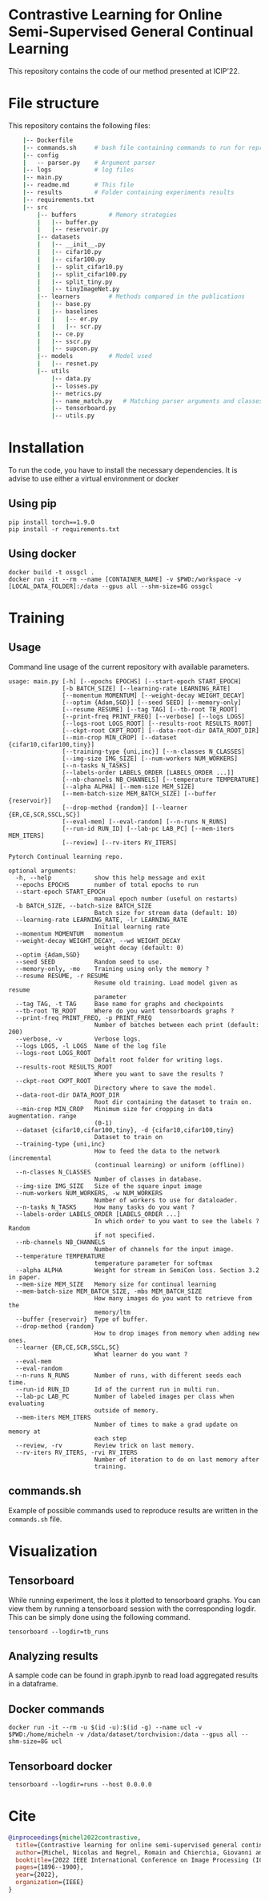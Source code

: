 Contrastive Learning for Online Semi-Supervised General Continual Learning
==========================================================================

This repository contains the code of our method presented at ICIP'22.

# File structure

This repository contains the following files:

```bash
    |-- Dockerfile
    |-- commands.sh     # bash file containing commands to run for reproducing experiments
    |-- config          
    |   -- parser.py    # Argument parser 
    |-- logs            # log files        
    |-- main.py
    |-- readme.md       # This file
    |-- results         # Folder containing experiments results
    |-- requirements.txt
    |-- src             
        |-- buffers         # Memory strategies
        |   |-- buffer.py               
        |   |-- reservoir.py
        |-- datasets            
        |   |-- __init__.py
        |   |-- cifar10.py
        |   |-- cifar100.py
        |   |-- split_cifar10.py
        |   |-- split_cifar100.py
        |   |-- split_tiny.py
        |   |-- tinyImageNet.py
        |-- learners        # Methods compared in the publications
        |   |-- base.py
        |   |-- baselines
        |   |   |-- er.py
        |   |   |-- scr.py
        |   |-- ce.py
        |   |-- sscr.py
        |   |-- supcon.py
        |-- models          # Model used
        |   |-- resnet.py
        |-- utils
            |-- data.py
            |-- losses.py
            |-- metrics.py
            |-- name_match.py   # Matching parser arguments and classes
            |-- tensorboard.py
            |-- utils.py
```

# Installation
To run the code, you have to install the necessary dependencies. It is advise to use either a virtual environment or docker

## Using pip
```
pip install torch==1.9.0
pip install -r requirements.txt
```

## Using docker
```
docker build -t ossgcl .
docker run -it --rm --name [CONTAINER_NAME] -v $PWD:/workspace -v [LOCAL_DATA_FOLDER]:/data --gpus all --shm-size=8G ossgcl
```

# Training
## Usage
Command line usage of the current repository with available parameters.

```
usage: main.py [-h] [--epochs EPOCHS] [--start-epoch START_EPOCH]
               [-b BATCH_SIZE] [--learning-rate LEARNING_RATE]
               [--momentum MOMENTUM] [--weight-decay WEIGHT_DECAY]
               [--optim {Adam,SGD}] [--seed SEED] [--memory-only]
               [--resume RESUME] [--tag TAG] [--tb-root TB_ROOT]
               [--print-freq PRINT_FREQ] [--verbose] [--logs LOGS]
               [--logs-root LOGS_ROOT] [--results-root RESULTS_ROOT]
               [--ckpt-root CKPT_ROOT] [--data-root-dir DATA_ROOT_DIR]
               [--min-crop MIN_CROP] [--dataset {cifar10,cifar100,tiny}]
               [--training-type {uni,inc}] [--n-classes N_CLASSES]
               [--img-size IMG_SIZE] [--num-workers NUM_WORKERS]
               [--n-tasks N_TASKS]
               [--labels-order LABELS_ORDER [LABELS_ORDER ...]]
               [--nb-channels NB_CHANNELS] [--temperature TEMPERATURE]
               [--alpha ALPHA] [--mem-size MEM_SIZE]
               [--mem-batch-size MEM_BATCH_SIZE] [--buffer {reservoir}]
               [--drop-method {random}] [--learner {ER,CE,SCR,SSCL,SC}]
               [--eval-mem] [--eval-random] [--n-runs N_RUNS]
               [--run-id RUN_ID] [--lab-pc LAB_PC] [--mem-iters MEM_ITERS]
               [--review] [--rv-iters RV_ITERS]

Pytorch Continual learning repo.

optional arguments:
  -h, --help            show this help message and exit
  --epochs EPOCHS       number of total epochs to run
  --start-epoch START_EPOCH
                        manual epoch number (useful on restarts)
  -b BATCH_SIZE, --batch-size BATCH_SIZE
                        Batch size for stream data (default: 10)
  --learning-rate LEARNING_RATE, -lr LEARNING_RATE
                        Initial learning rate
  --momentum MOMENTUM   momentum
  --weight-decay WEIGHT_DECAY, --wd WEIGHT_DECAY
                        weight decay (default: 0)
  --optim {Adam,SGD}
  --seed SEED           Random seed to use.
  --memory-only, -mo    Training using only the memory ?
  --resume RESUME, -r RESUME
                        Resume old training. Load model given as resume
                        parameter
  --tag TAG, -t TAG     Base name for graphs and checkpoints
  --tb-root TB_ROOT     Where do you want tensorboards graphs ?
  --print-freq PRINT_FREQ, -p PRINT_FREQ
                        Number of batches between each print (default: 200)
  --verbose, -v         Verbose logs.
  --logs LOGS, -l LOGS  Name of the log file
  --logs-root LOGS_ROOT
                        Defalt root folder for writing logs.
  --results-root RESULTS_ROOT
                        Where you want to save the results ?
  --ckpt-root CKPT_ROOT
                        Directory where to save the model.
  --data-root-dir DATA_ROOT_DIR
                        Root dir containing the dataset to train on.
  --min-crop MIN_CROP   Minimum size for cropping in data augmentation. range
                        (0-1)
  --dataset {cifar10,cifar100,tiny}, -d {cifar10,cifar100,tiny}
                        Dataset to train on
  --training-type {uni,inc}
                        How to feed the data to the network (incremental
                        (continual learning) or uniform (offline))
  --n-classes N_CLASSES
                        Number of classes in database.
  --img-size IMG_SIZE   Size of the square input image
  --num-workers NUM_WORKERS, -w NUM_WORKERS
                        Number of workers to use for dataloader.
  --n-tasks N_TASKS     How many tasks do you want ?
  --labels-order LABELS_ORDER [LABELS_ORDER ...]
                        In which order to you want to see the labels ? Random
                        if not specified.
  --nb-channels NB_CHANNELS
                        Number of channels for the input image.
  --temperature TEMPERATURE
                        temperature parameter for softmax
  --alpha ALPHA         Weight for stream in SemiCon loss. Section 3.2 in paper.
  --mem-size MEM_SIZE   Memory size for continual learning
  --mem-batch-size MEM_BATCH_SIZE, -mbs MEM_BATCH_SIZE
                        How many images do you want to retrieve from the
                        memory/ltm
  --buffer {reservoir}  Type of buffer.
  --drop-method {random}
                        How to drop images from memory when adding new ones.
  --learner {ER,CE,SCR,SSCL,SC}
                        What learner do you want ?
  --eval-mem
  --eval-random
  --n-runs N_RUNS       Number of runs, with different seeds each time.
  --run-id RUN_ID       Id of the current run in multi run.
  --lab-pc LAB_PC       Number of labeled images per class when evaluating
                        outside of memory.
  --mem-iters MEM_ITERS
                        Number of times to make a grad update on memory at
                        each step
  --review, -rv         Review trick on last memory.
  --rv-iters RV_ITERS, -rvi RV_ITERS
                        Number of iteration to do on last memory after
                        training.
```
## commands.sh
Example of possible commands used to reproduce results are written in the ```commands.sh``` file.

# Visualization

## Tensorboard
While running experiment, the loss it plotted to tensorboard graphs. You can view them by running a tensorboard session with the corresponding logdir. This can be simply done using the following command.

    tensorboard --logdir=tb_runs


## Analyzing results
A sample code can be found in graph.ipynb to read load aggregated results in a dataframe.

## Docker commands

    docker run -it --rm -u $(id -u):$(id -g) --name ucl -v $PWD:/home/micheln -v /data/dataset/torchvision:/data --gpus all --shm-size=8G ucl

## Tensorboard docker

    tensorboard --logdir=runs --host 0.0.0.0

# Cite

```bibtex
@inproceedings{michel2022contrastive,
  title={Contrastive learning for online semi-supervised general continual learning},
  author={Michel, Nicolas and Negrel, Romain and Chierchia, Giovanni and Bercher, Jean-Fmn{\c{c}}ois},
  booktitle={2022 IEEE International Conference on Image Processing (ICIP)},
  pages={1896--1900},
  year={2022},
  organization={IEEE}
}
```